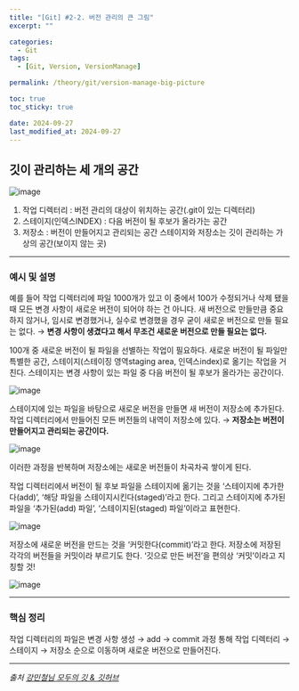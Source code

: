 ```yaml
---
title: "[Git] #2-2. 버전 관리의 큰 그림"
excerpt: ""

categories:
  - Git
tags:
  - [Git, Version, VersionManage]

permalink: /theory/git/version-manage-big-picture

toc: true
toc_sticky: true

date: 2024-09-27
last_modified_at: 2024-09-27
---
```


## 깃이 관리하는 세 개의 공간 

![image](https://github.com/user-attachments/assets/71d6ad1d-42a4-46e8-81cb-a1a159fdf20e)

1. 작업 디렉터리 : 버전 관리의 대상이 위치하는 공간(.git이 있는 디렉터리)
2. 스테이지(인덱스INDEX) : 다음 버전이 될 후보가 올라가는 공간
3. 저장소 : 버전이 만들어지고 관리되는 공간
스테이지와 저장소는 깃이 관리하는 가상의 공간(보이지 않는 곳)

---

### 예시 및 설명

예를 들어 작업 디렉터리에 파일 1000개가 있고 이 중에서 100가 수정되거나 삭제 됐을 때 모든 변경 사항이 새로운 버전이 되어야 하는 건 아니다. 새 버전으로 만들만큼 중요하지 않거나, 임시로 변경했거나, 실수로 변경했을 경우 굳이 새로운 버전으로 만들 필요는 없다. → **변경 사항이 생겼다고 해서 무조건 새로운 버전으로 만들 필요는 없다.**

100개 중 새로운 버전이 될 파일을 선별하는 작업이 필요하다. 새로운 버전이 될 파일만 특별한 공간, 스테이지(스테이징 영역staging area, 인덱스index)로 옮기는 작업을 거친다. 스테이지는 변경 사항이 있는 파일 중 다음 버전이 될 후보가 올라가는 공간이다. 

![image](https://github.com/user-attachments/assets/87ed8549-1f4c-4d16-9958-f38a6ebf5aee)

스테이지에 있는 파일을 바탕으로 새로운 버전을 만들면 새 버전이 저장소에 추가된다. 작업 디렉터리에서 만들어진 모든 버전들의 내역이 저장소에 있다. → **저장소는 버전이 만들어지고 관리되는 공간이다.**

![image](https://github.com/user-attachments/assets/70dcffcd-88eb-4e46-b759-96dfb6a997ad)

이러한 과정을 반복하며 저장소에는 새로운 버전들이 차곡차곡 쌓이게 된다. 

작업 디렉터리에서 버전이 될 후보 파일을 스테이지에 옮기는 것을 ‘스테이지에 추가한다(add)’, ‘해당 파일을 스테이지시킨다(staged)’라고 한다. 그리고 스테이지에 추가된 파일을 ‘추가된(add) 파일’, ‘스테이지된(staged) 파일’이라고 표현한다.  

![image](https://github.com/user-attachments/assets/1dcb8ef0-b10e-419c-ab27-23bfcc432a82)


저장소에 새로운 버전을 만드는 것을 ‘커밋한다(commit)’라고 한다. 저장소에 저장된 각각의 버전들을 커밋이라 부르기도 한다. ‘깃으로 만든 버전’을 편의상 ‘커밋’이라고 지칭할 것!

![image](https://github.com/user-attachments/assets/55215a5e-6de4-41e0-85cb-8ccb962f0335)

---

### 핵심 정리 

작업 디렉터리의 파일은 변경 사항 생성 → add → commit 과정 통해 작업 디렉터리 → 스테이지 → 저장소 순으로 이동하며 새로운 버전으로 만들어진다.

--- 

*출처*
*[강민철님 모두의 깃 & 깃허브](https://www.inflearn.com/course/%EB%AA%A8%EB%91%90%EC%9D%98-%EA%B9%83-%EA%B9%83%ED%97%88%EB%B8%8C)*